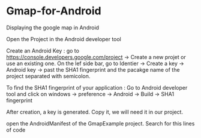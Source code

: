 Gmap-for-Android
================

Displaying the google map in Android

Open the Project in the Android developer tool

Create an Android Key :
go to https://console.developers.google.com/project -> Create a new projet or use an existing one.
On the lef side bar, go to Identier -> Create a key -> Android key -> past the SHA1 fingerprint and the pacakge name of the project separated with semicolon.

To find the SHA1 fingerprint of your application :
Go to Android developer tool and click on windows -> preference -> Android -> Build -> SHA1 fingerprint

After creation, a key is generated. Copy it, we will need it in our project.

open the AndroidManifest of the GmapExample project.
Search for this lines of code 
<meta-data android:name="com.google.android.maps.v2.API_KEY" android:value="Put here the generated android key" />

